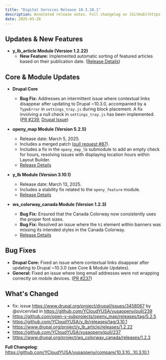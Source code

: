 ```yaml
---
title: "Digital Services Release 10.3.10.1"
description: Annotated release notes. Full changelog on [GitHub](https://github.com/YCloudYUSA/yusaopeny/releases/tag/10.3.10.1)
date: 2025-03-28
---
```


## Updates & New Features

* **y_lb_article Module (Version 1.2.22)**
    * **New Feature:** Implemented automatic sorting of featured articles based on their publication date. ([Release Details](https://www.drupal.org/project/y_lb_article/releases/1.2.22))

## Core & Module Updates

* **Drupal Core**
    * **Bug Fix:** Addresses an intermittent issue where contextual links disappear after updating to Drupal ~10.3.0, accompanied by a `TypeError` in `settings_tray.js` during block placement. A fix involving a null check in `settings_tray.js` has been implemented. ([PR #239](https://github.com/YCloudYUSA/yusaopeny/pull/239), [Drupal Issue](https://www.drupal.org/project/drupal/issues/3458067))

* **openy_map Module (Version 5.2.5)**
    * Release date: March 5, 2025.
    * Includes a merged patch ([pull request #87](https://github.com/open-y-subprojects/openy_map/pull/87)).
    * Includes a fix in the `openy_map_lb` submodule to add an empty check for hours, resolving issues with displaying location hours within Layout Builder.
    * [Release Details](https://github.com/open-y-subprojects/openy_map/releases/tag/5.2.5)

* **y_lb Module (Version 3.10.1)**
    * Release date: March 13, 2025.
    * Includes a stability fix related to the `openy_feature` module.
    * [Release Details](https://github.com/YCloudYUSA/y_lb/releases/tag/3.10.1)

* **ws_colorway_canada Module (Version 1.2.3)**
    * **Bug Fix:** Ensured that the Canada Colorway now consistently uses the proper font sizes.
    * **Bug Fix:** Resolved an issue where the `h1` element within banners was missing its intended styles in the Canada Colorway.
    * [Release Details](https://www.drupal.org/project/ws_colorway_canada/releases/1.2.3)

## Bug Fixes

* **Drupal Core:** Fixed an issue where contextual links disappear after updating to Drupal ~10.3.0 (see Core & Module Updates).
* **General:** Fixed an issue where long email addresses were not wrapping correctly on mobile devices. ([PR #237](https://github.com/YCloudYUSA/yusaopeny/pull/237))

## What's Changed
* fix: issue https://www.drupal.org/project/drupal/issues/3458067 by @svicervlad in https://github.com/YCloudYUSA/yusaopeny/pull/239
* https://github.com/open-y-subprojects/openy_map/releases/tag/5.2.5
* https://github.com/YCloudYUSA/y_lb/releases/tag/3.10.1
* https://www.drupal.org/project/y_lb_article/releases/1.2.22
* https://github.com/YCloudYUSA/yusaopeny/pull/237
* https://www.drupal.org/project/ws_colorway_canada/releases/1.2.3


**Full Changelog**: https://github.com/YCloudYUSA/yusaopeny/compare/10.3.10...10.3.10.1
